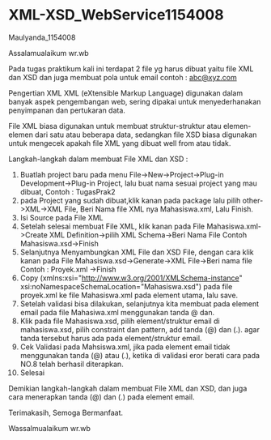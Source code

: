 # XML-XSD_WebService1154008

Maulyanda_1154008

Assalamualaikum wr.wb

Pada tugas praktikum kali ini terdapat 2 file yg harus dibuat yaitu file XML dan XSD dan juga membuat pola untuk email contoh : abc@xyz.com

Pengertian XML 
  XML (eXtensible Markup Language) digunakan dalam banyak aspek pengembangan web, sering dipakai untuk menyederhanakan penyimpanan dan pertukaran data.

File XML biasa digunakan untuk membuat struktur-struktur atau elemen-elemen dari satu atau beberapa data, sedangkan file XSD biasa digunakan untuk mengecek apakah file XML yang dibuat well from atau tidak.

Langkah-langkah dalam membuat File XML dan XSD :

1. Buatlah project baru pada menu File->New->Project->Plug-in Development->Plug-in Project, lalu buat nama sesuai project yang mau dibuat, Contoh : TugasPrak2
2. pada Project yang sudah dibuat,klik kanan pada package lalu pilih other->XML->XML File, Beri Nama file XML nya Mahasiswa.xml, Lalu Finish.
3. Isi Source pada File XML
4. Setelah selesai membuat File XML, klik kanan pada File Mahasiswa.xml->Create XML Definition->pilih XML Schema->Beri Nama File Contoh Mahasiswa.xsd->Finish
5. Selanjutnya Menyambungkan XML File dan XSD File, dengan cara klik kanan pada File Mahasiswa.xsd->Generate->XML File->Beri nama file Contoh : Proyek.xml ->Finish
6. Copy (xmlns:xsi="http://www.w3.org/2001/XMLSchema-instance" xsi:noNamespaceSchemaLocation="Mahasiswa.xsd") pada file proyek.xml ke file Mahasiswa.xml pada element utama, lalu save.
7. Setelah validasi bisa dilakukan, selanjutnya kita membuat pada element email pada file Mahasiwa.xml menggunakan tanda @ dan.
8. Klik pada file Mahasiswa.xsd, pilih element/struktur email di mahasiswa.xsd, pilih constraint dan pattern, add tanda (@) dan (.). agar tanda tersebut harus ada pada element/struktur email.
9. Cek Validasi pada Mahsiswa.xml, jika pada element email tidak menggunakan tanda (@) atau (.), ketika di validasi eror berati cara pada NO.8 telah berhasil diterapkan.
10. Selesai

Demikian langkah-langkah dalam membuat File XML dan XSD, dan juga cara menerapkan tanda (@) dan (.) pada element email.

Terimakasih, Semoga Bermanfaat.

Wassalmualaikum wr.wb
